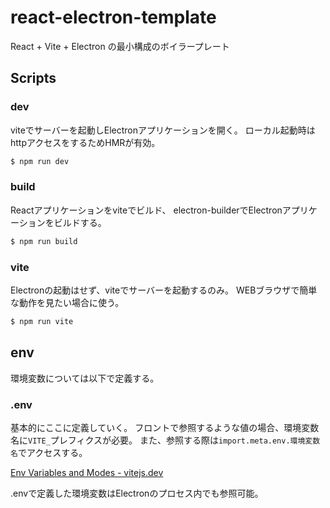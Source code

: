 # react-electron-template

React + Vite + Electron の最小構成のボイラープレート

## Scripts

### dev

viteでサーバーを起動しElectronアプリケーションを開く。
ローカル起動時はhttpアクセスをするためHMRが有効。

```sh
$ npm run dev
```

### build

Reactアプリケーションをviteでビルド、
electron-builderでElectronアプリケーションをビルドする。

```sh
$ npm run build
```

### vite

Electronの起動はせず、viteでサーバーを起動するのみ。
WEBブラウザで簡単な動作を見たい場合に使う。

```sh
$ npm run vite
```

## env

環境変数については以下で定義する。

### .env

基本的にここに定義していく。
フロントで参照するような値の場合、環境変数名に`VITE_`プレフィクスが必要。
また、参照する際は`import.meta.env.環境変数名`でアクセスする。

[Env Variables and Modes - vitejs.dev](https://vitejs.dev/guide/env-and-mode.html)

.envで定義した環境変数はElectronのプロセス内でも参照可能。
